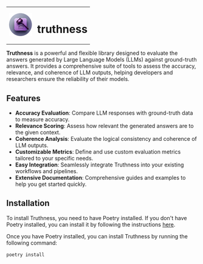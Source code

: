 <style>
  table td {
    border: none !important;
  }
</style>
<table>
  <tr>
    <td>
      <img src="statics/logo.png" alt="Truthness Logo" width="60">
    </td>
    <td>
      <h1>truthness</h1>
    </td>
  </tr>
</table>


**Truthness** is a powerful and flexible library designed to evaluate the answers generated by Large Language Models (LLMs) against ground-truth answers. It provides a comprehensive suite of tools to assess the accuracy, relevance, and coherence of LLM outputs, helping developers and researchers ensure the reliability of their models.

## Features

- **Accuracy Evaluation**: Compare LLM responses with ground-truth data to measure accuracy.
- **Relevance Scoring**: Assess how relevant the generated answers are to the given context.
- **Coherence Analysis**: Evaluate the logical consistency and coherence of LLM outputs.
- **Customizable Metrics**: Define and use custom evaluation metrics tailored to your specific needs.
- **Easy Integration**: Seamlessly integrate Truthness into your existing workflows and pipelines.
- **Extensive Documentation**: Comprehensive guides and examples to help you get started quickly.

## Installation

To install Truthness, you need to have Poetry installed. If you don't have Poetry installed, you can install it by following the instructions [here](https://python-poetry.org/docs/#installation).

Once you have Poetry installed, you can install Truthness by running the following command:

```bash
poetry install
